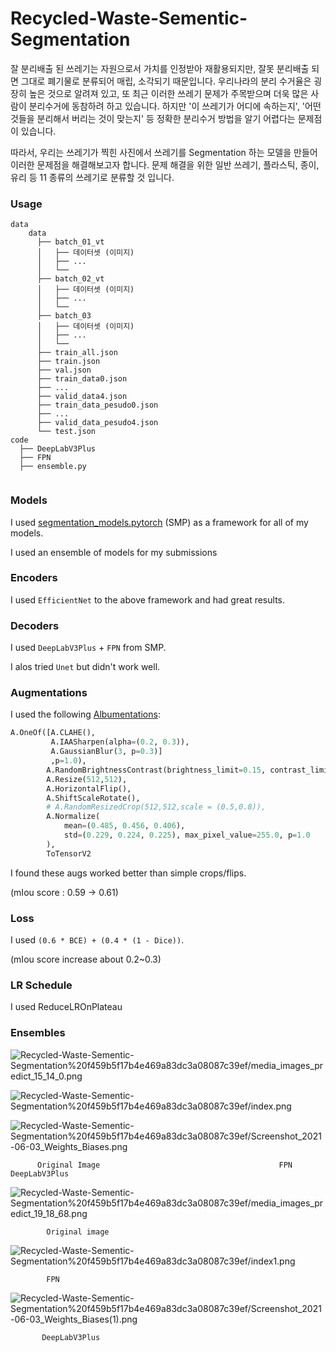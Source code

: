 # Recycled-Waste-Sementic-Segmentation

잘 분리배출 된 쓰레기는 자원으로서 가치를 인정받아 재활용되지만, 잘못 분리배출 되면 그대로 폐기물로 분류되어 매립, 소각되기 때문입니다. 우리나라의 분리 수거율은 굉장히 높은 것으로 알려져 있고, 또 최근 이러한 쓰레기 문제가 주목받으며 더욱 많은 사람이 분리수거에 동참하려 하고 있습니다. 하지만 '이 쓰레기가 어디에 속하는지', '어떤 것들을 분리해서 버리는 것이 맞는지' 등 정확한 분리수거 방법을 알기 어렵다는 문제점이 있습니다.

따라서, 우리는 쓰레기가 찍힌 사진에서 쓰레기를 Segmentation 하는 모델을 만들어 이러한 문제점을 해결해보고자 합니다. 문제 해결을 위한 일반 쓰레기, 플라스틱, 종이, 유리 등 11 종류의 쓰레기로 분류할 것 입니다.

### Usage

```
data
    data
      ├── batch_01_vt
      │   ├── 데이터셋 (이미지)
      │   ├── ...
      │   └──
      ├── batch_02_vt
      │   ├── 데이터셋 (이미지)
      │   ├── ...
      │   └──
      ├── batch_03
      │   ├── 데이터셋 (이미지)
      │   ├── ...
      │   └──
      ├── train_all.json
      ├── train.json
      ├── val.json
      ├── train_data0.json
      ├── ...
      ├── valid_data4.json
      ├── train_data_pesudo0.json
      ├── ...
      ├── valid_data_pesudo4.json
      └── test.json
code
  ├── DeepLabV3Plus
  ├── FPN
  ├── ensemble.py
 

```

### Models

I used [segmentation_models.pytorch](https://github.com/qubvel/segmentation_models.pytorch) (SMP) as a framework for all of my models. 

I used an ensemble of models for my submissions

### Encoders

I used `EfficientNet` to the above framework and had great results. 

### Decoders

I used  `DeepLabV3Plus`  + `FPN` from SMP. 

I alos tried  `Unet` but didn't work well.

### Augmentations

I used the following [Albumentations](https://github.com/albu/albumentations):

```python
A.OneOf([A.CLAHE(),
         A.IAASharpen(alpha=(0.2, 0.3)),
         A.GaussianBlur(3, p=0.3)]
         ,p=1.0),
        A.RandomBrightnessContrast(brightness_limit=0.15, contrast_limit=0.2, p=0.5),
        A.Resize(512,512),
        A.HorizontalFlip(),
        A.ShiftScaleRotate(),
        # A.RandomResizedCrop(512,512,scale = (0.5,0.8)),
        A.Normalize(
            mean=(0.485, 0.456, 0.406),
            std=(0.229, 0.224, 0.225), max_pixel_value=255.0, p=1.0
        ),
        ToTensorV2
```

I found these augs worked better than simple crops/flips.

(mIou score : 0.59 → 0.61)

### Loss

I used `(0.6 * BCE) + (0.4 * (1 - Dice))`.

(mIou score increase about 0.2~0.3)

### LR Schedule

I used ReduceLROnPlateau

### Ensembles

 

![Recycled-Waste-Sementic-Segmentation%20f459b5f17b4e469a83dc3a08087c39ef/media_images_predict_15_14_0.png](Recycled-Waste-Sementic-Segmentation%20f459b5f17b4e469a83dc3a08087c39ef/media_images_predict_15_14_0.png)

![Recycled-Waste-Sementic-Segmentation%20f459b5f17b4e469a83dc3a08087c39ef/index.png](Recycled-Waste-Sementic-Segmentation%20f459b5f17b4e469a83dc3a08087c39ef/index.png)

![Recycled-Waste-Sementic-Segmentation%20f459b5f17b4e469a83dc3a08087c39ef/Screenshot_2021-06-03_Weights_Biases.png](Recycled-Waste-Sementic-Segmentation%20f459b5f17b4e469a83dc3a08087c39ef/Screenshot_2021-06-03_Weights_Biases.png)

          Original Image                                        FPN                                         DeepLabV3Plus

![Recycled-Waste-Sementic-Segmentation%20f459b5f17b4e469a83dc3a08087c39ef/media_images_predict_19_18_68.png](Recycled-Waste-Sementic-Segmentation%20f459b5f17b4e469a83dc3a08087c39ef/media_images_predict_19_18_68.png)

            Original image
            
![Recycled-Waste-Sementic-Segmentation%20f459b5f17b4e469a83dc3a08087c39ef/index1.png](Recycled-Waste-Sementic-Segmentation%20f459b5f17b4e469a83dc3a08087c39ef/index1.png)

            FPN                                              

![Recycled-Waste-Sementic-Segmentation%20f459b5f17b4e469a83dc3a08087c39ef/Screenshot_2021-06-03_Weights_Biases(1).png](Recycled-Waste-Sementic-Segmentation%20f459b5f17b4e469a83dc3a08087c39ef/Screenshot_2021-06-03_Weights_Biases(1).png)

           DeepLabV3Plus
